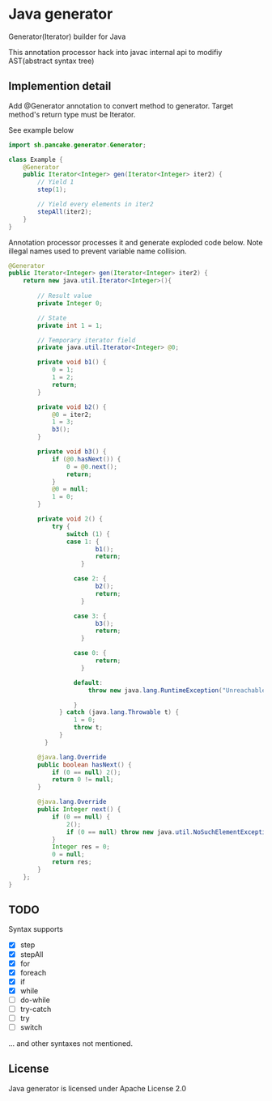 # Java generator
Generator(Iterator) builder for Java

This annotation processor hack into javac internal api to modifiy AST(abstract syntax tree)

## Implemention detail
Add @Generator annotation to convert method to generator. Target method's return type must be Iterator.

See example below
```java
import sh.pancake.generator.Generator;

class Example {
    @Generator
    public Iterator<Integer> gen(Iterator<Integer> iter2) {
        // Yield 1
        step(1);

        // Yield every elements in iter2
        stepAll(iter2);
    }
}
```

Annotation processor processes it and generate exploded code below. Note illegal names used to prevent variable name collision.
```java
@Generator
public Iterator<Integer> gen(Iterator<Integer> iter2) {
    return new java.util.Iterator<Integer>(){
        
        // Result value
        private Integer 0;

        // State
        private int 1 = 1;

        // Temporary iterator field
        private java.util.Iterator<Integer> @0;

        private void b1() {
            0 = 1;
            1 = 2;
            return;
        }

        private void b2() {
            @0 = iter2;
            1 = 3;
            b3();
        }

        private void b3() {
            if (@0.hasNext()) {
                0 = @0.next();
                return;
            }
            @0 = null;
            1 = 0;
        }

        private void 2() {
            try {
                switch (1) {
                case 1: {
                        b1();
                        return;
                    }

                  case 2: {
                        b2();
                        return;
                    }

                  case 3: {
                        b3();
                        return;
                    }

                  case 0: {
                        return;
                    }

                  default:
                      throw new java.lang.RuntimeException("Unreachable generator step");

                  }
              } catch (java.lang.Throwable t) {
                  1 = 0;
                  throw t;
              }
          }

        @java.lang.Override
        public boolean hasNext() {
            if (0 == null) 2();
            return 0 != null;
        }

        @java.lang.Override
        public Integer next() {
            if (0 == null) {
                2();
                if (0 == null) throw new java.util.NoSuchElementException("Called next on finished generator");
            }
            Integer res = 0;
            0 = null;
            return res;
        }
    };
}
```

## TODO
Syntax supports
- [x] step
- [x] stepAll
- [x] for
- [x] foreach
- [x] if
- [x] while
- [ ] do-while
- [ ] try-catch
- [ ] try
- [ ] switch

... and other syntaxes not mentioned.

## License
Java generator is licensed under Apache License 2.0

